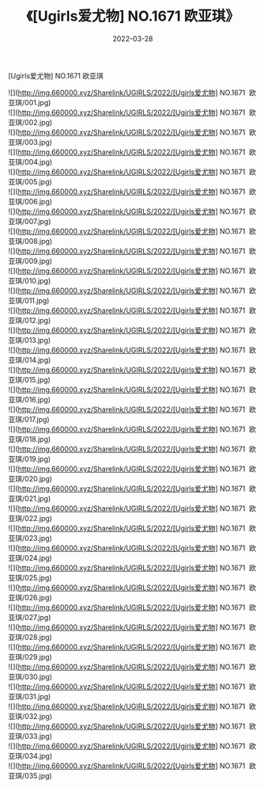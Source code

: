 ﻿---
layout: post
title:  《[Ugirls爱尤物] NO.1671  欧亚琪》
date:   2022-03-28
img: http://img.660000.xyz/Sharelink/UGIRLS/2022/[Ugirls爱尤物] NO.1671  欧亚琪/000.jpg
categories: [美女, 清纯, 唯美]
---

[Ugirls爱尤物] NO.1671  欧亚琪

 ![](http://img.660000.xyz/Sharelink/UGIRLS/2022/[Ugirls爱尤物] NO.1671&nbsp;&nbsp;欧亚琪/001.jpg) <br>![](http://img.660000.xyz/Sharelink/UGIRLS/2022/[Ugirls爱尤物] NO.1671&nbsp;&nbsp;欧亚琪/002.jpg) <br>![](http://img.660000.xyz/Sharelink/UGIRLS/2022/[Ugirls爱尤物] NO.1671&nbsp;&nbsp;欧亚琪/003.jpg) <br>![](http://img.660000.xyz/Sharelink/UGIRLS/2022/[Ugirls爱尤物] NO.1671&nbsp;&nbsp;欧亚琪/004.jpg) <br>![](http://img.660000.xyz/Sharelink/UGIRLS/2022/[Ugirls爱尤物] NO.1671&nbsp;&nbsp;欧亚琪/005.jpg) <br>![](http://img.660000.xyz/Sharelink/UGIRLS/2022/[Ugirls爱尤物] NO.1671&nbsp;&nbsp;欧亚琪/006.jpg) <br>![](http://img.660000.xyz/Sharelink/UGIRLS/2022/[Ugirls爱尤物] NO.1671&nbsp;&nbsp;欧亚琪/007.jpg) <br>![](http://img.660000.xyz/Sharelink/UGIRLS/2022/[Ugirls爱尤物] NO.1671&nbsp;&nbsp;欧亚琪/008.jpg) <br>![](http://img.660000.xyz/Sharelink/UGIRLS/2022/[Ugirls爱尤物] NO.1671&nbsp;&nbsp;欧亚琪/009.jpg) <br>![](http://img.660000.xyz/Sharelink/UGIRLS/2022/[Ugirls爱尤物] NO.1671&nbsp;&nbsp;欧亚琪/010.jpg) <br>![](http://img.660000.xyz/Sharelink/UGIRLS/2022/[Ugirls爱尤物] NO.1671&nbsp;&nbsp;欧亚琪/011.jpg) <br>![](http://img.660000.xyz/Sharelink/UGIRLS/2022/[Ugirls爱尤物] NO.1671&nbsp;&nbsp;欧亚琪/012.jpg) <br>![](http://img.660000.xyz/Sharelink/UGIRLS/2022/[Ugirls爱尤物] NO.1671&nbsp;&nbsp;欧亚琪/013.jpg) <br>![](http://img.660000.xyz/Sharelink/UGIRLS/2022/[Ugirls爱尤物] NO.1671&nbsp;&nbsp;欧亚琪/014.jpg) <br>![](http://img.660000.xyz/Sharelink/UGIRLS/2022/[Ugirls爱尤物] NO.1671&nbsp;&nbsp;欧亚琪/015.jpg) <br>![](http://img.660000.xyz/Sharelink/UGIRLS/2022/[Ugirls爱尤物] NO.1671&nbsp;&nbsp;欧亚琪/016.jpg) <br>![](http://img.660000.xyz/Sharelink/UGIRLS/2022/[Ugirls爱尤物] NO.1671&nbsp;&nbsp;欧亚琪/017.jpg) <br>![](http://img.660000.xyz/Sharelink/UGIRLS/2022/[Ugirls爱尤物] NO.1671&nbsp;&nbsp;欧亚琪/018.jpg) <br>![](http://img.660000.xyz/Sharelink/UGIRLS/2022/[Ugirls爱尤物] NO.1671&nbsp;&nbsp;欧亚琪/019.jpg) <br>![](http://img.660000.xyz/Sharelink/UGIRLS/2022/[Ugirls爱尤物] NO.1671&nbsp;&nbsp;欧亚琪/020.jpg) <br>![](http://img.660000.xyz/Sharelink/UGIRLS/2022/[Ugirls爱尤物] NO.1671&nbsp;&nbsp;欧亚琪/021.jpg) <br>![](http://img.660000.xyz/Sharelink/UGIRLS/2022/[Ugirls爱尤物] NO.1671&nbsp;&nbsp;欧亚琪/022.jpg) <br>![](http://img.660000.xyz/Sharelink/UGIRLS/2022/[Ugirls爱尤物] NO.1671&nbsp;&nbsp;欧亚琪/023.jpg) <br>![](http://img.660000.xyz/Sharelink/UGIRLS/2022/[Ugirls爱尤物] NO.1671&nbsp;&nbsp;欧亚琪/024.jpg) <br>![](http://img.660000.xyz/Sharelink/UGIRLS/2022/[Ugirls爱尤物] NO.1671&nbsp;&nbsp;欧亚琪/025.jpg) <br>![](http://img.660000.xyz/Sharelink/UGIRLS/2022/[Ugirls爱尤物] NO.1671&nbsp;&nbsp;欧亚琪/026.jpg) <br>![](http://img.660000.xyz/Sharelink/UGIRLS/2022/[Ugirls爱尤物] NO.1671&nbsp;&nbsp;欧亚琪/027.jpg) <br>![](http://img.660000.xyz/Sharelink/UGIRLS/2022/[Ugirls爱尤物] NO.1671&nbsp;&nbsp;欧亚琪/028.jpg) <br>![](http://img.660000.xyz/Sharelink/UGIRLS/2022/[Ugirls爱尤物] NO.1671&nbsp;&nbsp;欧亚琪/029.jpg) <br>![](http://img.660000.xyz/Sharelink/UGIRLS/2022/[Ugirls爱尤物] NO.1671&nbsp;&nbsp;欧亚琪/030.jpg) <br>![](http://img.660000.xyz/Sharelink/UGIRLS/2022/[Ugirls爱尤物] NO.1671&nbsp;&nbsp;欧亚琪/031.jpg) <br>![](http://img.660000.xyz/Sharelink/UGIRLS/2022/[Ugirls爱尤物] NO.1671&nbsp;&nbsp;欧亚琪/032.jpg) <br>![](http://img.660000.xyz/Sharelink/UGIRLS/2022/[Ugirls爱尤物] NO.1671&nbsp;&nbsp;欧亚琪/033.jpg) <br>![](http://img.660000.xyz/Sharelink/UGIRLS/2022/[Ugirls爱尤物] NO.1671&nbsp;&nbsp;欧亚琪/034.jpg) <br>![](http://img.660000.xyz/Sharelink/UGIRLS/2022/[Ugirls爱尤物] NO.1671&nbsp;&nbsp;欧亚琪/035.jpg) <br>